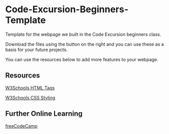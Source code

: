 # Code-Excursion-Beginners-Template

Template for the webpage we built in the Code Excursion beginners class.

Download the files using the button on the right and you can use these as a basis for your future projects.

You can use the resources below to add more features to your webpage.

## Resources

[W3Schools HTML Tags](https://www.w3schools.com/tags/)

[W3Schools CSS Styling](https://www.w3schools.com/css/)

## Further Online Learning

[freeCodeCamp](https://www.freecodecamp.org/)
